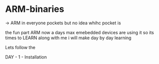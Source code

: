 # ARM-binaries

  -> ARM in everyone pockets but no idea whihc pocket is 
  
  the fun part ARM now a days max emebedded devices are using it so its times to LEARN along with me i will make day by day learning
  
  Lets follow the 
  
  DAY - 1 - Installation 
